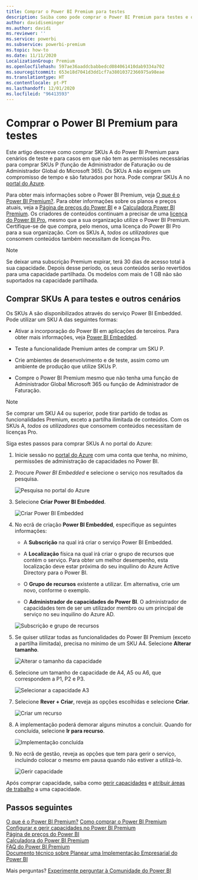```yaml
---
title: Comprar o Power BI Premium para testes
description: Saiba como pode comprar o Power BI Premium para testes e outras finalidades
author: davidiseminger
ms.author: davidi
ms.reviewer: ''
ms.service: powerbi
ms.subservice: powerbi-premium
ms.topic: how-to
ms.date: 11/11/2020
LocalizationGroup: Premium
ms.openlocfilehash: 597ae36aaddcbabbedcd084061410dab9334a702
ms.sourcegitcommit: 653e18d7041d3dd1cf7a38010372366975a98eae
ms.translationtype: HT
ms.contentlocale: pt-PT
ms.lasthandoff: 12/01/2020
ms.locfileid: "96413593"
---
```

# <a name="purchase-power-bi-premium-for-testing"></a>Comprar o Power BI Premium para testes

Este artigo descreve como comprar SKUs A do Power BI Premium para cenários de teste e para casos em que não tem as permissões necessárias para comprar SKUs P (função de Administrador de Faturação ou de Administrador Global do Microsoft 365). Os SKUs A não exigem um compromisso de tempo e são faturados por hora. Pode comprar SKUs A no [portal do Azure](https://portal.azure.com).

Para obter mais informações sobre o Power BI Premium, veja [O que é o Power BI Premium?](service-premium-what-is.md). Para obter informações sobre os planos e preços atuais, veja a [Página de preços do Power BI](https://powerbi.microsoft.com/pricing/) e a [Calculadora Power BI Premium](https://powerbi.microsoft.com/calculator/). Os criadores de conteúdos continuam a precisar de uma [licença do Power BI Pro](service-admin-purchasing-power-bi-pro.md), mesmo que a sua organização utilize o Power BI Premium. Certifique-se de que compra, pelo menos, uma licença do Power BI Pro para a sua organização. Com os SKUs A, _todos os utilizadores_ que consomem conteúdos também necessitam de licenças Pro.

> [!NOTE]
> Se deixar uma subscrição Premium expirar, terá 30 dias de acesso total à sua capacidade. Depois desse período, os seus conteúdos serão revertidos para uma capacidade partilhada. Os modelos com mais de 1 GB não são suportados na capacidade partilhada.

## <a name="purchase-a-skus-for-testing-and-other-scenarios"></a>Comprar SKUs A para testes e outros cenários

Os SKUs A são disponibilizados através do serviço Power BI Embedded. Pode utilizar um SKU A das seguintes formas:

- Ativar a incorporação do Power BI em aplicações de terceiros. Para obter mais informações, veja [Power BI Embedded](../developer/embedded/azure-pbie-what-is-power-bi-embedded.md).

- Teste a funcionalidade Premium antes de comprar um SKU P.

- Crie ambientes de desenvolvimento e de teste, assim como um ambiente de produção que utilize SKUs P.

- Compre o Power BI Premium mesmo que não tenha uma função de Administrador Global Microsoft 365 ou função de Administrador de Faturação.

> [!NOTE]
> Se comprar um SKU A4 ou superior, pode tirar partido de todas as funcionalidades Premium, exceto a partilha ilimitada de conteúdos. Com os SKUs A, _todos os utilizadores_ que consomem conteúdos necessitam de licenças Pro.

Siga estes passos para comprar SKUs A no portal do Azure:

1. Inicie sessão no [portal do Azure](https://portal.azure.com) com uma conta que tenha, no mínimo, permissões de administração de capacidades no Power BI.

1. Procure _Power BI Embedded_ e selecione o serviço nos resultados da pesquisa.

    ![Pesquisa no portal do Azure](media/service-admin-premium-purchase/azure-portal-search.png)

1. Selecione **Criar Power BI Embedded**.

    ![Criar Power BI Embedded](media/service-admin-premium-purchase/create-power-bi-embedded.png)

1. No ecrã de criação **Power BI Embedded**, especifique as seguintes informações:

    - A **Subscrição** na qual irá criar o serviço Power BI Embedded.

    - A **Localização** física na qual irá criar o grupo de recursos que contém o serviço. Para obter um melhor desempenho, esta localização deve estar próxima do seu inquilino do Azure Active Directory para o Power BI.

    - O **Grupo de recursos** existente a utilizar. Em alternativa, crie um novo, conforme o exemplo.

    - O **Administrador de capacidades do Power BI**. O administrador de capacidades tem de ser um utilizador membro ou um principal de serviço no seu inquilino do Azure AD.

    ![Subscrição e grupo de recursos](media/service-admin-premium-purchase/subscription-resource-group.png)

1. Se quiser utilizar todas as funcionalidades do Power BI Premium (exceto a partilha ilimitada), precisa no mínimo de um SKU A4. Selecione **Alterar tamanho**.

    ![Alterar o tamanho da capacidade](media/service-admin-premium-purchase/change-capacity-size.png)

1. Selecione um tamanho de capacidade de A4, A5 ou A6, que correspondem a P1, P2 e P3.

    ![Selecionar a capacidade A3](media/service-admin-premium-purchase/select-a3-capacity.png)

1. Selecione **Rever + Criar**, reveja as opções escolhidas e selecione **Criar**.

    ![Criar um recurso](media/service-admin-premium-purchase/create-resource.png)

1. A implementação poderá demorar alguns minutos a concluir. Quando for concluída, selecione **Ir para recurso**.

    ![Implementação concluída](media/service-admin-premium-purchase/deployment-complete.png)

1. No ecrã de gestão, reveja as opções que tem para gerir o serviço, incluindo colocar o mesmo em pausa quando não estiver a utilizá-lo.

    ![Gerir capacidade](media/service-admin-premium-purchase/manage-capacity.png)

Após comprar capacidade, saiba como [gerir capacidades](service-admin-premium-manage.md#manage-capacity) e [atribuir áreas de trabalho](service-admin-premium-manage.md#assign-a-workspace-to-a-capacity) a uma capacidade.

## <a name="next-steps"></a>Passos seguintes

[O que é o Power BI Premium?](service-premium-what-is.md)
[Como comprar o Power BI Premium](service-admin-premium-purchase.md)
[Configurar e gerir capacidades no Power BI Premium](service-admin-premium-manage.md)\
[Página de preços do Power BI](https://powerbi.microsoft.com/pricing/)\
[Calculadora do Power BI Premium](https://powerbi.microsoft.com/calculator/)\
[FAQ do Power BI Premium](service-premium-faq.md)\
[Documento técnico sobre Planear uma Implementação Empresarial do Power BI](https://aka.ms/pbienterprisedeploy)

Mais perguntas? [Experimente perguntar à Comunidade do Power BI](https://community.powerbi.com/)
